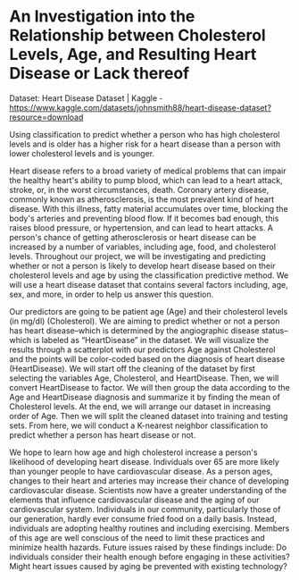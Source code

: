 # An Investigation into the Relationship between Cholesterol Levels, Age, and Resulting Heart Disease or Lack thereof

Dataset: Heart Disease Dataset | Kaggle - https://www.kaggle.com/datasets/johnsmith88/heart-disease-dataset?resource=download

Using classification to predict whether a person who has high cholesterol levels and is older has a higher risk for a heart disease than a person with lower cholesterol levels and is younger.

Heart disease refers to a broad variety of medical problems that can impair the healthy heart's ability to pump blood, which can lead to a heart attack, stroke, or, in the worst circumstances, death. Coronary artery disease, commonly known as atherosclerosis, is the most prevalent kind of heart disease. With this illness, fatty material accumulates over time, blocking the body's arteries and preventing blood flow. If it becomes bad enough, this raises blood pressure, or hypertension, and can lead to heart attacks. A person's chance of getting atherosclerosis or heart disease can be increased by a number of variables, including age, food, and cholesterol levels. Throughout our project, we will be investigating and predicting whether or not a person is likely to develop heart disease based on their cholesterol levels and age by using the classification predictive method. We will use a heart disease dataset that contains several factors including, age, sex, and more, in order to help us answer this question.

Our predictors are going to be patient age (Age) and their cholesterol levels (in mg/dl) (Cholesterol). We are aiming to predict whether or not a person has heart disease–which is determined by the angiographic disease status–which is labeled as “HeartDisease” in the dataset. We will visualize the results through a scatterplot with our predictors Age against Cholesterol and the points will be color-coded based on the diagnosis of heart disease (HeartDisease). We will start off the cleaning of the dataset by first selecting the variables Age, Cholesterol, and HeartDisease. Then, we will convert HeartDisease to factor. We will then group the data according to the Age and HeartDisease diagnosis and summarize it by finding the mean of Cholesterol levels. At the end, we will arrange our dataset in increasing order of Age. Then we will split the cleaned dataset into training and testing sets. From here, we will conduct a K-nearest neighbor classification to predict whether a person has heart disease or not.

We hope to learn how age and high cholesterol increase a person's likelihood of developing heart disease. Individuals over 65 are more likely than younger people to have cardiovascular disease. As a person ages, changes to their heart and arteries may increase their chance of developing cardiovascular disease. Scientists now have a greater understanding of the elements that influence cardiovascular disease and the aging of our cardiovascular system. Individuals in our community, particularly those of our generation, hardly ever consume fried food on a daily basis. Instead, individuals are adopting healthy routines and including exercising. Members of this age are well conscious of the need to limit these practices and minimize health hazards. Future issues raised by these findings include: Do individuals consider their health enough before engaging in these activities? Might heart issues caused by aging be prevented with existing technology?
